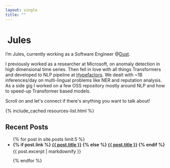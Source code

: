 ```yaml
---
layout: single
title: ""
---
```


<h1 class="home-title">
  <img class="home-title__logo" src="{{ site.logo | default: site.favicon | relative_url }}" alt="" aria-hidden="true">
  Jules
</h1>

I’m Jules, currently working as a Software Engineer @[Dust](https://dust.tt).

I previously worked as a researcher at Microsoft, on anomaly detection in high dimensional time series. Then fell in
love with all things Transformers and developed to NLP pipeline at [Hypefactors](https://hypefactors.com/). We dealt
with ~1B inferences/day on multi-lingual problems like NER and reputation analysis. As a side gig I worked on a few OSS
repository mostly around NLP and how to speed-up Transformer based models.

Scroll on and let's connect if there's anything you want to talk about!

[//]: # (## External resources)

{% include_cached resources-list.html %}

## Recent Posts

<ul class="post-list">
{% for post in site.posts limit:5 %}
  <li>
    <div style="margin: 0 0 .25rem 0; font-weight: 600;">
      {% if post.link %}
        <a href="{{ post.link }}" target="_blank" rel="noopener">{{ post.title }}</a>
      {% else %}
        <a href="{{ post.url | relative_url }}">{{ post.title }}</a>
      {% endif %}
    </div>
    <div class="post-excerpt" style="margin: 0 0 .75rem 0;">{{ post.excerpt | markdownify }}</div>
  </li>
{% endfor %}
</ul>
